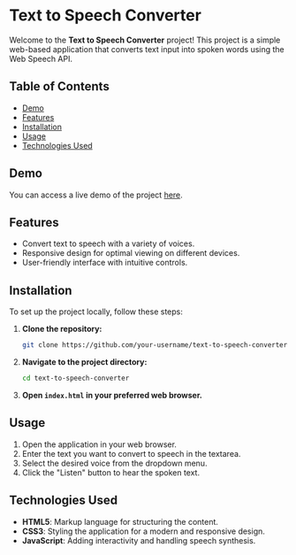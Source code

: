 # Text to Speech Converter

Welcome to the **Text to Speech Converter** project! This project is a simple web-based application that converts text input into spoken words using the Web Speech API. 

## Table of Contents
- [Demo](#demo)
- [Features](#features)
- [Installation](#installation)
- [Usage](#usage)
- [Technologies Used](#technologies-used)

## Demo
You can access a live demo of the project [here](https://iamdevtrivedi.github.io/Text-To-Speech-Convertor/).

## Features
- Convert text to speech with a variety of voices.
- Responsive design for optimal viewing on different devices.
- User-friendly interface with intuitive controls.

## Installation
To set up the project locally, follow these steps:

1. **Clone the repository:**
    ```sh
    git clone https://github.com/your-username/text-to-speech-converter.git
    ```
2. **Navigate to the project directory:**
    ```sh
    cd text-to-speech-converter
    ```
3. **Open `index.html` in your preferred web browser.**

## Usage
1. Open the application in your web browser.
2. Enter the text you want to convert to speech in the textarea.
3. Select the desired voice from the dropdown menu.
4. Click the "Listen" button to hear the spoken text.

## Technologies Used
- **HTML5**: Markup language for structuring the content.
- **CSS3**: Styling the application for a modern and responsive design.
- **JavaScript**: Adding interactivity and handling speech synthesis.

